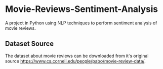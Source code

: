 # Movie-Reviews-Sentiment-Analysis
A project in Python using NLP techniques to perform sentiment analysis of movie reviews.

## Dataset Source
The dataset about movie reviews can be downloaded from it's original source https://www.cs.cornell.edu/people/pabo/movie-review-data/.
